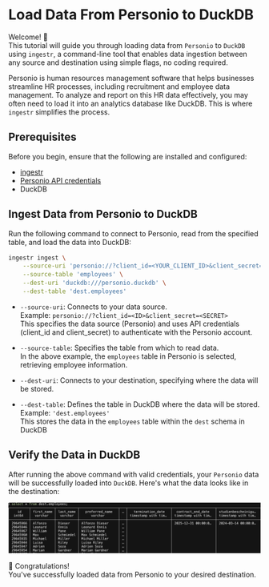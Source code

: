 # Load Data From Personio to DuckDB

Welcome! 👋  
This tutorial will guide you through loading data from `Personio` to `DuckDB` using `ingestr`, a command-line tool that enables data ingestion between any source and destination using simple flags, no coding required.

Personio is human resources management software that helps businesses streamline HR processes, including recruitment and employee data management. To analyze and report on this HR data effectively, you may often need to load it into an analytics database like DuckDB. This is where `ingestr` simplifies the process.

## Prerequisites
Before you begin, ensure that the following are installed and configured:
- [ingestr](../getting-started/quickstart.md#Installation)
- [Personio API credentials](https://dlthub.com/docs/dlt-ecosystem/verified-sources/personio#grab-credentials)
- DuckDB

## Ingest Data from Personio to DuckDB
Run the following command to connect to Personio, read from the specified table, and load the data into DuckDB:
```bash
ingestr ingest \
    --source-uri 'personio://?client_id=<YOUR_CLIENT_ID>&client_secret=<YOUR_CLIENT_SECRET>' \
    --source-table 'employees' \
    --dest-uri 'duckdb:///personio.duckdb' \
    --dest-table 'dest.employees'
```
- `--source-uri`: Connects to your data source.  
  Example: `personio://?client_id=<ID>&client_secret=<SECRET>`  
  This specifies the data source (Personio) and uses API credentials (client_id and client_secret) to authenticate with the Personio account.

- `--source-table`: Specifies the table from which to read data.  
  In the above example, the `employees` table in Personio is selected, retrieving employee information.

- `--dest-uri`: Connects to your destination, specifying where the data will be stored.

- `--dest-table`: Defines the table in DuckDB where the data will be stored.  
  Example: `'dest.employees'`  
  This stores the data in the `employees` table within the `dest` schema in DuckDB

## Verify the Data in DuckDB
After running the above command with valid credentials, your `Personio` data will be successfully loaded into `DuckDB`. Here's what the data looks like in the destination:

<img alt="personio_duckdb" src="../media/personio_duckdb.png" />

🎉 Congratulations!   
You've successfully loaded data from Personio to your desired destination.
